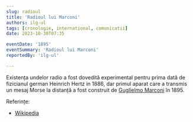 ```yaml
---
slug: radioul
title: 'Radioul lui Marconi'
authors: ilg-ul
tags: [cronologie, international, comunicatii]
date: 2023-10-30T07:35

eventDate: '1895'
eventSummary: 'Radioul lui Marconi'
reportedBy: 'ilg-ul'

---
```


Existența undelor radio a fost dovedită experimental pentru prima dată de
fizicianul german Heinrich Hertz in 1886, dar primul aparat care a transmis un
mesaj Morse la distanță a fost construit de
[Guglielmo Marconi](https://en.wikipedia.org/wiki/Guglielmo_Marconi)
în 1895.

Referințe:

- [Wikipedia](https://en.wikipedia.org/wiki/Radio#History)
